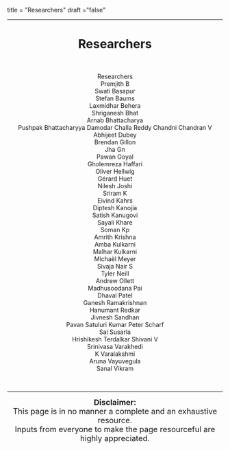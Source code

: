 title = "Researchers"
draft ="false"

---

<center> <h1> Researchers </h1>

<br>

<center>

  Researchers          
  Premjith B           
  Swati Basapur        
  Stefan Baums         
  Laxmidhar Behera     
  Shriganesh Bhat      
  Arnab Bhattacharya   
  Pushpak Bhattacharyya
  Damodar Challa Reddy 
  Chandni Chandran V   
  Abhijeet Dubey       
  Brendan Gillon       
  Jha Gn               
  Pawan Goyal          
  Gholemreza Haffari   
  Oliver Hellwig       
  Gérard Huet          
  Nilesh Joshi         
  Sriram K             
  Eivind Kahrs         
  Diptesh Kanojia      
  Satish Kanugovi      
  Sayali Khare         
  Soman Kp             
  Amrith Krishna       
  Amba Kulkarni        
  Malhar Kulkarni      
  Michaël Meyer        
  Sivaja Nair S        
  Tyler Neill          
  Andrew Ollett        
  Madhusoodana Pai     
  Dhaval Patel         
  Ganesh Ramakrishnan  
  Hanumant Redkar      
  Jivnesh Sandhan      
  Pavan Satuluri Kumar 
  Peter Scharf         
  Sai Susarla          
  Hrishikesh Terdalkar 
  Shivani V            
  Srinivasa Varakhedi  
  K Varalakshmi        
  Aruna Vayuvegula     
  Sanal Vikram         

    

<br>

---

<div style="font-size:18px" class="alert alert-block alert-info">
<b>Disclaimer:</b>
    <br>
    This page is in no manner a complete and an exhaustive resource. <br>Inputs from everyone to make the page resourceful are highly appreciated.

</div>

<br>

<br>



